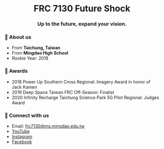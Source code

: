 <h1 text align="center">FRC 7130 Future Shock</h1>
<h3 text align="center">Up to the future, expand your vision.</h3>

### 👋 About us 
- From **Taichung, Taiwan**
- From **Mingdao High School**
- Rookie Year: 2018

### 🏅 Awards
- 2018 Power Up Southern Cross Regional: Imagery Award in honor of Jack Kamen
- 2019 Deep Space Taiwan FRC Off-Season: Finalist
- 2020 Infinity Recharge Taichung Science Park 5G Pilot Regional: Judges Award

### 🔗 Connect with us
- Email: frc7130@ms.mingdao.edu.tw
- [YouTube](https://www.youtube.com/channel/UCrr_gyEFzddEHeuWRg1fU7Q)
- [Instagram](https://www.instagram.com/frc7130_future_shock/)
- [Facebook](https://www.facebook.com/fablabMDHSfrc7130)
